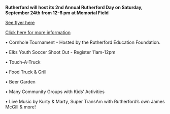 **Rutherford will host its 2nd Annual Rutherford Day on Saturday, September 24th from 12-6 pm at Memorial Field**

[See flyer here](https://storage.googleapis.com/static.rutherford-nj.com/events/RutherfordDay2022.pdf)
    
[Click here for more information](/rutherford-day)

• Cornhole Tournament - Hosted by the Rutherford Education Foundation.

• Elks Youth Soccer Shoot Out - Register 11am-12pm

• Touch-A-Truck

• Food Truck & Grill

• Beer Garden

• Many Community Groups with Kids’ Activities

• Live Music by Kurty & Marty,  Super TransAm with Rutherford’s own James McGill & more!



